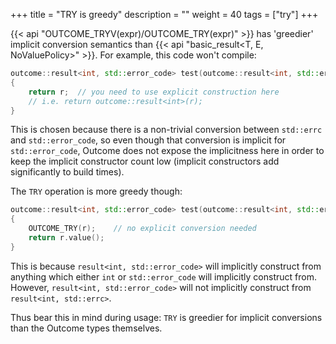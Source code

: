 +++
title = "TRY is greedy"
description = ""
weight = 40
tags = ["try"]
+++

{{< api "OUTCOME_TRYV(expr)/OUTCOME_TRY(expr)" >}} has 'greedier' implicit conversion semantics than
{{< api "basic_result<T, E, NoValuePolicy>" >}}. For example, this code won't compile:

```c++
outcome::result<int, std::error_code> test(outcome::result<int, std::errc> r)
{
    return r;  // you need to use explicit construction here
    // i.e. return outcome::result<int>(r);
}
```

This is chosen because there is a non-trivial conversion between `std::errc` and `std::error_code`,
so even though that conversion is implicit for `std::error_code`, Outcome does not expose the
implicitness here in order to keep the implicit constructor count low (implicit constructors
add significantly to build times).

The `TRY` operation is more greedy though:

```c++
outcome::result<int, std::error_code> test(outcome::result<int, std::errc> r)
{
    OUTCOME_TRY(r);    // no explicit conversion needed
    return r.value();
}
```

This is because `result<int, std::error_code>` will implicitly construct from anything which
either `int` or `std::error_code` will implicitly construct from. However,
`result<int, std::error_code>` will not implicitly construct from `result<int, std::errc>`.

Thus bear this in mind during usage: `TRY` is greedier for implicit conversions than the Outcome
types themselves.
